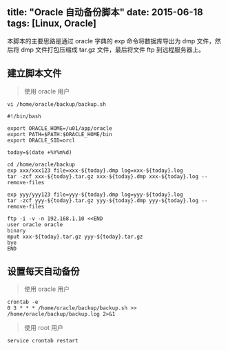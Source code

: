 title: "Oracle 自动备份脚本"
date: 2015-06-18
tags: [Linux, Oracle]
---

本脚本的主要思路是通过 oracle 字典的 exp 命令将数据库导出为 dmp 文件，然后将 dmp 文件打包压缩成 tar.gz 文件，最后将文件 ftp 到远程服务器上。

## 建立脚本文件<!--more-->

> 使用 oracle 用户

``` shell
vi /home/oracle/backup/backup.sh

#!/bin/bash

export ORACLE_HOME=/u01/app/oracle
export PATH=$PATH:$ORACLE_HOME/bin
export ORACLE_SID=orcl

today=$(date +%Y%m%d)

cd /home/oracle/backup
exp xxx/xxx123 file=xxx-${today}.dmp log=xxx-${today}.log
tar -zcf xxx-${today}.tar.gz xxx-${today}.dmp xxx-${today}.log --remove-files

exp yyy/yyy123 file=yyy-${today}.dmp log=yyy-${today}.log
tar -zcf yyy-${today}.tar.gz yyy-${today}.dmp yyy-${today}.log --remove-files

ftp -i -v -n 192.168.1.10 <<END
user oracle oracle
binary
mput xxx-${today}.tar.gz yyy-${today}.tar.gz
bye
END
```

## 设置每天自动备份

> 使用 oracle 用户

``` shell
crontab -e
0 3 * * * /home/oracle/backup/backup.sh >> /home/oracle/backup/backup.log 2>&1
```

> 使用 root 用户

``` shell
service crontab restart
```

